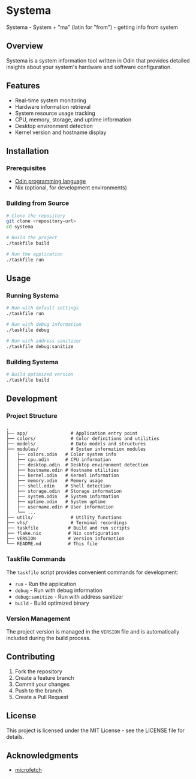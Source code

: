 # Systema

Systema - System + "ma" (latin for "from") - getting info from system

## Overview

Systema is a system information tool written in Odin that provides detailed insights about your system's hardware and software configuration.

## Features

- Real-time system monitoring
- Hardware information retrieval
- System resource usage tracking
- CPU, memory, storage, and uptime information
- Desktop environment detection
- Kernel version and hostname display

## Installation

### Prerequisites

- [Odin programming language](https://odin-lang.org/)
- Nix (optional, for development environments)

### Building from Source

```bash
# Clone the repository
git clone <repository-url>
cd systema

# Build the project
./taskfile build

# Run the application
./taskfile run
```

## Usage

### Running Systema

```bash
# Run with default settings
./taskfile run

# Run with debug information
./taskfile debug

# Run with address sanitizer
./taskfile debug:sanitize
```

### Building Systema

```bash
# Build optimized version
./taskfile build
```

## Development

### Project Structure

```
.
├── app/                # Application entry point
├── colors/             # Color definitions and utilities
├── models/             # Data models and structures
├── modules/            # System information modules
│   ├── colors.odin   # Color system info
│   ├── cpu.odin      # CPU information
│   ├── desktop.odin  # Desktop environment detection
│   ├── hostname.odin # Hostname utilities
│   ├── kernel.odin   # Kernel information
│   ├── memory.odin   # Memory usage
│   ├── shell.odin    # Shell detection
│   ├── storage.odin  # Storage information
│   ├── system.odin   # System information
│   ├── uptime.odin   # System uptime
│   ├── username.odin # User information
│   └── ...
├── utils/              # Utility functions
├── vhs/                # Terminal recordings
├── taskfile           # Build and run scripts
├── flake.nix          # Nix configuration
├── VERSION            # Version information
└── README.md          # This file
```

### Taskfile Commands

The `taskfile` script provides convenient commands for development:

- `run` - Run the application
- `debug` - Run with debug information
- `debug:sanitize` - Run with address sanitizer
- `build` - Build optimized binary

### Version Management

The project version is managed in the `VERSION` file and is automatically included during the build process.

## Contributing

1. Fork the repository
2. Create a feature branch
3. Commit your changes
4. Push to the branch
5. Create a Pull Request

## License

This project is licensed under the MIT License - see the LICENSE file for details.

## Acknowledgments

- [microfetch](https://github.com/NotAShelf/microfetch)
